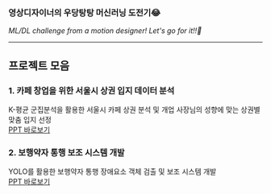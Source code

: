 ### 영상디자이너의 우당탕탕 머신러닝 도전기😂 ###
*ML/DL challenge from a motion designer! Let's go for it!!🚀*

---

## 프로젝트 모음 ##
### 1. 카페 창업을 위한 서울시 상권 입지 데이터 분석
K-평균 군집분석을 활용한 서울시 카페 상권 분석 및 개업 사장님의 성향에 맞는 상권별 맞춤 입지 선정 </br>
[PPT 바로보기](https://github.com/edgeun/portfolio-2024/blob/main/Python/Team_Project/Cafe_Commercial_Area/ITWILL_%E1%84%8F%E1%85%A1%E1%84%91%E1%85%A6%20%E1%84%8E%E1%85%A1%E1%86%BC%E1%84%8B%E1%85%A5%E1%86%B8%E1%84%8B%E1%85%B3%E1%86%AF%20%E1%84%8B%E1%85%B1%E1%84%92%E1%85%A1%E1%86%AB%20%E1%84%89%E1%85%A5%E1%84%8B%E1%85%AE%E1%86%AF%E1%84%89%E1%85%B5%20%E1%84%89%E1%85%A1%E1%86%BC%E1%84%80%E1%85%AF%E1%86%AB%20%E1%84%8B%E1%85%B5%E1%86%B8%E1%84%8C%E1%85%B5%20%E1%84%87%E1%85%AE%E1%86%AB%E1%84%89%E1%85%A5%E1%86%A8_241023.pdf)
### 2. 보행약자 통행 보조 시스템 개발
YOLO를 활용한 보행약자 통행 장애요소 객체 검출 및 보조 시스템 개발 </br>
[PPT 바로보기](https://edgeun.github.io/Final_Project_PPT/)

